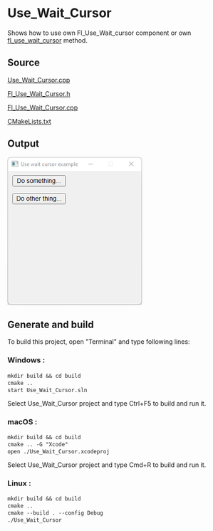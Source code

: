 # Use_Wait_Cursor

Shows how to use own Fl_Use_Wait_cursor component or own [fl_use_wait_cursor](Fl_Use_Wait_Cursor.h) method.

## Source

[Use_Wait_Cursor.cpp](Use_Wait_Cursor.cpp)

[Fl_Use_Wait_Cursor.h](Fl_Use_Wait_Cursor.h)

[Fl_Use_Wait_Cursor.cpp](Fl_Use_Wait_Cursor.cpp)

[CMakeLists.txt](CMakeLists.txt)

## Output

![output](../../../docs/Pictures/Examples/Use_Wait_Cursor.png)

## Generate and build

To build this project, open "Terminal" and type following lines:

### Windows :

``` shell
mkdir build && cd build
cmake .. 
start Use_Wait_Cursor.sln
```

Select Use_Wait_Cursor project and type Ctrl+F5 to build and run it.

### macOS :

``` shell
mkdir build && cd build
cmake .. -G "Xcode"
open ./Use_Wait_Cursor.xcodeproj
```

Select Use_Wait_Cursor project and type Cmd+R to build and run it.

### Linux :

``` shell
mkdir build && cd build
cmake .. 
cmake --build . --config Debug
./Use_Wait_Cursor
```

